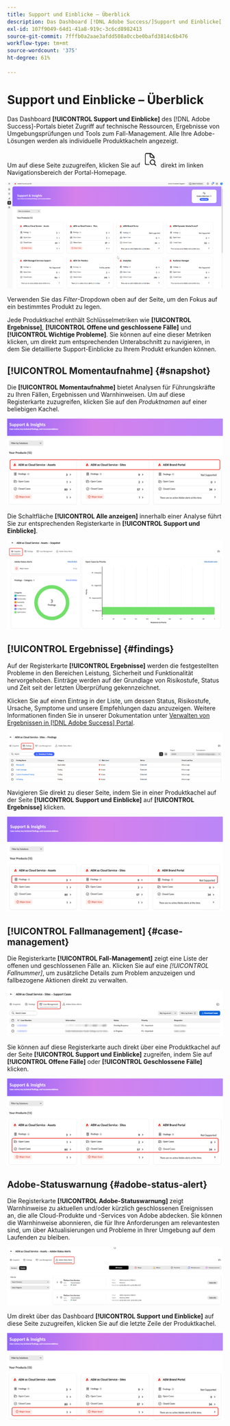 ```yaml
---
title: Support und Einblicke – Überblick
description: Das Dashboard [!DNL Adobe Success/]Support und Einblicke[!UICONTROL  des /] Portals bietet Zugriff auf technische Ressourcen, Ergebnisse von Umgebungsprüfungen und Tools zum Fall-Management.
exl-id: 107f9049-64d1-41a8-919c-3c6cd8982413
source-git-commit: 7fffb0a2aae3afdd508a0ccbe0bafd3814c6b476
workflow-type: tm+mt
source-wordcount: '375'
ht-degree: 61%

---
```


# Support und Einblicke – Überblick

Das Dashboard **[!UICONTROL Support und Einblicke]** des [!DNL Adobe Success]-Portals bietet Zugriff auf technische Ressourcen, Ergebnisse von Umgebungsprüfungen und Tools zum Fall-Management. Alle Ihre Adobe-Lösungen werden als individuelle Produktkacheln angezeigt.

Um auf diese Seite zuzugreifen, klicken Sie auf ![support-and-insights-icon](/help/adobe-success-portal/assets/support-and-insight-icon.png) direkt im linken Navigationsbereich der Portal-Homepage.

![support-and-insights-landing-page](/help/adobe-success-portal/assets/support-and-insights-landing-page.png)

Verwenden Sie das *Filter*-Dropdown oben auf der Seite, um den Fokus auf ein bestimmtes Produkt zu legen.

Jede Produktkachel enthält Schlüsselmetriken wie **[!UICONTROL Ergebnisse]**, **[!UICONTROL Offene und geschlossene Fälle]** und **[!UICONTROL Wichtige Probleme]**. Sie können auf eine dieser Metriken klicken, um direkt zum entsprechenden Unterabschnitt zu navigieren, in dem Sie detaillierte Support-Einblicke zu Ihrem Produkt erkunden können.

## [!UICONTROL Momentaufnahme] {#snapshot}

Die **[!UICONTROL Momentaufnahme]** bietet Analysen für Führungskräfte zu Ihren Fällen, Ergebnissen und Warnhinweisen. Um auf diese Registerkarte zuzugreifen, klicken Sie auf den *Produktnamen* auf einer beliebigen Kachel.

![SNAPSHOT-FROM-SUPPORT-AND-INSIGHTS-Card](/help/adobe-success-portal/assets/snapshot-from-support-insights-card.png)

Die Schaltfläche **[!UICONTROL Alle anzeigen]** innerhalb einer Analyse führt Sie zur entsprechenden Registerkarte in **[!UICONTROL Support und Einblicke]**.

![SNAPSHOT-TAB](/help/adobe-success-portal/assets/snapshot-tab-support-and-insights.png)

## [!UICONTROL Ergebnisse] {#findings}

Auf der Registerkarte **[!UICONTROL Ergebnisse]** werden die festgestellten Probleme in den Bereichen Leistung, Sicherheit und Funktionalität hervorgehoben. Einträge werden auf der Grundlage von Risikostufe, Status und Zeit seit der letzten Überprüfung gekennzeichnet.

Klicken Sie auf einen Eintrag in der Liste, um dessen Status, Risikostufe, Ursache, Symptome und unsere Empfehlungen dazu anzuzeigen. Weitere Informationen finden Sie in unserer Dokumentation unter [Verwalten von Ergebnissen in [!DNL Adobe Success] Portal](/help/adobe-success-portal/technical-persona/support-and-insights/manage-findings-adobe-success-portal.md).

![finding-tab](/help/adobe-success-portal/assets/findings-tab-support-and-insights.png)

Navigieren Sie direkt zu dieser Seite, indem Sie in einer Produktkachel auf der Seite **[!UICONTROL Support und Einblicke]** auf **[!UICONTROL Ergebnisse]** klicken.

![results-from-support-and-insights-card](/help/adobe-success-portal/assets/findings-from-support-and-insights-card.png)

## [!UICONTROL Fallmanagement] {#case-management}

Die Registerkarte **[!UICONTROL Fall-Management]** zeigt eine Liste der offenen und geschlossenen Fälle an. Klicken Sie auf eine *[!UICONTROL Fallnummer]*, um zusätzliche Details zum Problem anzuzeigen und fallbezogene Aktionen direkt zu verwalten.

![case-management-tab](/help/adobe-success-portal/assets/case-management-tab-support-and-insights.png)

Sie können auf diese Registerkarte auch direkt über eine Produktkachel auf der Seite **[!UICONTROL Support und Einblicke]** zugreifen, indem Sie auf **[!UICONTROL Offene Fälle]** oder **[!UICONTROL Geschlossene Fälle]** klicken.

![case-management-from-support-and-insights-card](/help/adobe-success-portal/assets/case-management-from-support-insights-card.png)

## Adobe-Statuswarnung {#adobe-status-alert}

Die Registerkarte **[!UICONTROL Adobe-Statuswarnung]** zeigt Warnhinweise zu aktuellen und/oder kürzlich geschlossenen Ereignissen an, die alle Cloud-Produkte und -Services von Adobe abdecken. Sie können die Warnhinweise abonnieren, die für Ihre Anforderungen am relevantesten sind, um über Aktualisierungen und Probleme in Ihrer Umgebung auf dem Laufenden zu bleiben.

![adobe-status-alert-tab](/help/adobe-success-portal/assets/status-alert-tab-support-and-insights.png)

Um direkt über das Dashboard **[!UICONTROL Support und Einblicke]** auf diese Seite zuzugreifen, klicken Sie auf die letzte Zeile der Produktkachel.

![adobe-status-alert-support-and-insights-card](/help/adobe-success-portal/assets/status-alerts-from-support-insights-card.png)
